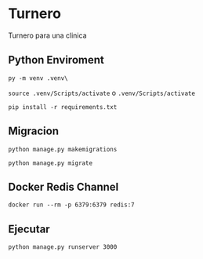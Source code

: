 # Turnero

Turnero para una clinica

## Python Enviroment

```py -m venv .venv\```

```source .venv/Scripts/activate``` o ```.venv/Scripts/activate```

```pip install -r requirements.txt ```

## Migracion

```python manage.py makemigrations```

```python manage.py migrate```

## Docker Redis Channel

```docker run --rm -p 6379:6379 redis:7```

## Ejecutar

```python manage.py runserver 3000```